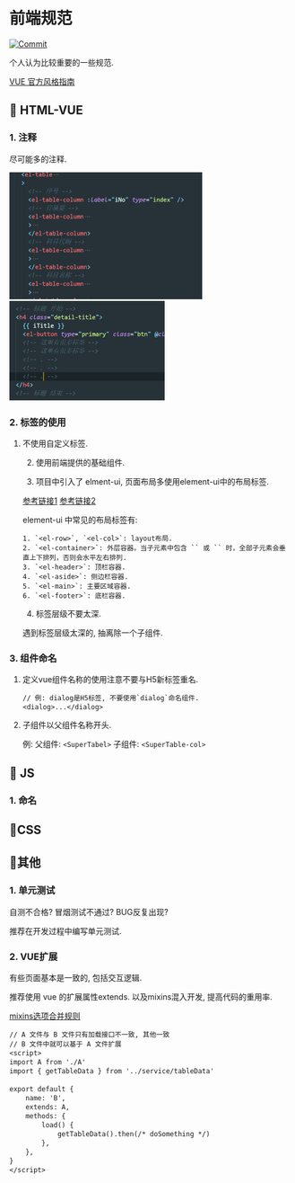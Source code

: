 # 前端规范

[![Commit](https://img.shields.io/github/last-commit/My-job-document/Document.svg)](https://github.com/My-job-document/Document/commits/master)

个人认为比较重要的一些规范.

[VUE 官方风格指南][4]



## :dart: HTML-VUE

### 1. 注释

尽可能多的注释.

<img src="./images/html_注释1.png" alt="注释" style="zoom: 50%;" />

<img src="./images/html_注释2.png" alt="注释" style="zoom:50%;" />

### 2. 标签的使用

 1. 不使用自定义标签.

	2. 使用前端提供的基础组件. 

	3. 项目中引入了 elment-ui, 页面布局多使用element-ui中的布局标签.

    [参考链接1][1] [参考链接2][2]

    element-ui 中常见的布局标签有:

    	1. `<el-row>`, `<el-col>`: layout布局. 
     	2. `<el-container>`: 外层容器。当子元素中包含 `` 或 `` 时，全部子元素会垂直上下排列，否则会水平左右排列.
     	3. `<el-header>`: 顶栏容器.
     	4. `<el-aside>`: 侧边栏容器.
     	5. `<el-main>`: 主要区域容器.
     	6. `<el-footer>`: 底栏容器.

	4. 标签层级不要太深. 

    遇到标签层级太深的, 抽离除一个子组件. 

### 3. 组件命名

1. 定义vue组件名称的使用注意不要与H5新标签重名.

   ```vue
   // 例: dialog是H5标签, 不要使用`dialog`命名组件.
   <dialog>...</dialog>
   ```

2. 子组件以父组件名称开头.

   例: 父组件: `<SuperTabel>` 子组件: `<SuperTable-col>`



## :dart: JS

### 1. 命名



## :dart: ​CSS





## :dart: ​其他

### 1. 单元测试

自测不合格? 冒烟测试不通过? BUG反复出现? 

推荐在开发过程中编写单元测试. 

### 2. VUE扩展

有些页面基本是一致的, 包括交互逻辑. 

推荐使用 vue 的扩展属性extends. 以及mixins混入开发, 提高代码的重用率.

[mixins选项合并规则][5]

```vue
// A 文件与 B 文件只有加载接口不一致, 其他一致
// B 文件中就可以基于 A 文件扩展
<script>
import A from './A'
import { getTableData } from '../service/tableData'
    
export default {
    name: 'B',
    extends: A,
	methods: {
        load() {
            getTableData().then(/* doSomething */)
        },
    },
}
</script>
```





[1]: https://element.eleme.cn/#/zh-CN/component/layout
[2]: https://element.eleme.cn/#/zh-CN/component/container
[wiki-3]: http://wiki.luckincoffee.com/pages/viewpage.action?pageId=20160363
[4]: https://cn.vuejs.org/v2/style-guide/
[5]: https://cn.vuejs.org/v2/guide/mixins.html